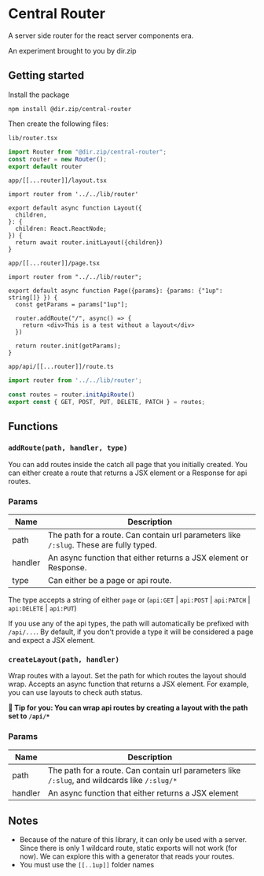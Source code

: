 # Central Router 

A server side router for the react server components era.

An experiment brought to you by dir.zip 

## Getting started
Install the package

```shell
npm install @dir.zip/central-router
```

Then create the following files:

`lib/router.tsx`
```ts
import Router from "@dir.zip/central-router";
const router = new Router();
export default router
```

`app/[[...router]]/layout.tsx`
```tsx
import router from '../../lib/router'

export default async function Layout({
  children,
}: {
  children: React.ReactNode;
}) {
  return await router.initLayout({children})
}
```

`app/[[...router]]/page.tsx`

```tsx
import router from "../../lib/router";

export default async function Page({params}: {params: {"1up": string[]} }) {
  const getParams = params["1up"];

  router.addRoute("/", async() => {
    return <div>This is a test without a layout</div>
  })
  
  return router.init(getParams);
}
```

`app/api/[[...router]]/route.ts`

```ts
import router from '../../lib/router';

const routes = router.initApiRoute()
export const { GET, POST, PUT, DELETE, PATCH } = routes;
```

## Functions

### `addRoute(path, handler, type)`

You can add routes inside the catch all page that you initially created. You can either create a route that returns a JSX element or a Response for api routes.

### Params

| Name | Description |
| --- | --- |
| path | The path for a route. Can contain url parameters like `/:slug`. These are fully typed.|
| handler | An async function that either returns a JSX element or Response. |
| type | Can either be a page or api route. |

The type accepts a string of either `page` or (`api:GET` | `api:POST` | `api:PATCH` | `api:DELETE` | `api:PUT`)

If you use any of the api types, the path will automatically be prefixed with `/api/...`. By default, if you don't provide a type it will be considered a page and expect a JSX element.

### `createLayout(path, handler)`

Wrap routes with a layout. Set the path for which routes the layout should wrap. Accepts an async function that returns a JSX element. For example, you can use layouts to check auth status.

__🥸 Tip for you: You can wrap api routes by creating a layout with the path set to `/api/*`__

### Params
| Name | Description |
| --- | --- |
| path | The path for a route. Can contain url parameters like `/:slug`, and wildcards like `/:slug/*`|
| handler | An async function that either returns a JSX element |



## Notes

- Because of the nature of this library, it can only be used with a server. Since there is only 1 wildcard route, static exports will not work (for now). We can explore this with a generator that reads your routes.
- You must use the `[[..1up]]` folder names
